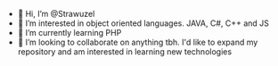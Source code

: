 - 👋 Hi, I’m @Strawuzel
- 👀 I’m interested in object oriented languages. JAVA, C#, C++ and JS
- 🌱 I’m currently learning PHP
- 💞️ I’m looking to collaborate on anything tbh. I'd like to expand my repository and am interested in learning new technologies

<!---
Strawuzel/Strawuzel is a ✨ special ✨ repository because its `README.md` (this file) appears on your GitHub profile.
You can click the Preview link to take a look at your changes.
--->
